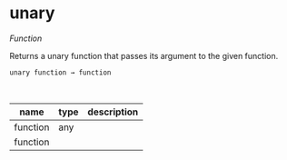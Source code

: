 # unary

_Function_

Returns a unary function that passes its argument to the given function.

<pre><code>unary function &rarr; function</code></pre>
<br>

| name | type | description |
|------|------|-------------|
|function|any||
|function|||


